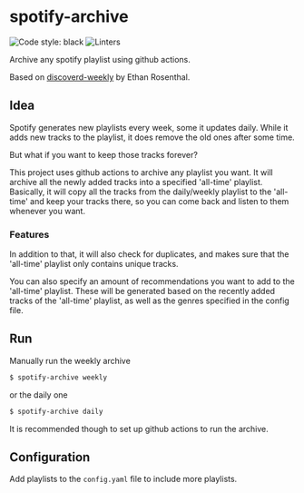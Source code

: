 # spotify-archive

![Code style: black](https://img.shields.io/badge/code%20style-black-000000.svg)
![Linters](https://github.com/fstermann/spotify-archive/actions/workflows/lint.yml/badge.svg)

Archive any spotify playlist using github actions.

Based on [discoverd-weekly](https://github.com/EthanRosenthal/discovered-weekly) by Ethan Rosenthal.

## Idea

Spotify generates new playlists every week, some it updates daily. While it adds new tracks to the playlist,
it does remove the old ones after some time.


But what if you want to keep those tracks forever?


This project uses github actions to archive any playlist you want. It will archive all the newly added tracks into
a specified 'all-time' playlist. Basically, it will copy all the tracks from the daily/weekly playlist to the 'all-time'
and keep your tracks there, so you can come back and listen to them whenever you want.

### Features

In addition to that, it will also check for duplicates, and makes sure that the 'all-time' playlist only contains
unique tracks.


You can also specify an amount of recommendations you want to add to the 'all-time' playlist. These will be generated
based on the recently added tracks of the 'all-time' playlist, as well as the genres specified in the config file.


## Run

Manually run the weekly archive

````bash
$ spotify-archive weekly
````

or the daily one

````bash
$ spotify-archive daily
````

It is recommended though to set up github actions to run the archive.

## Configuration

Add playlists to the `config.yaml` file to include more playlists.
